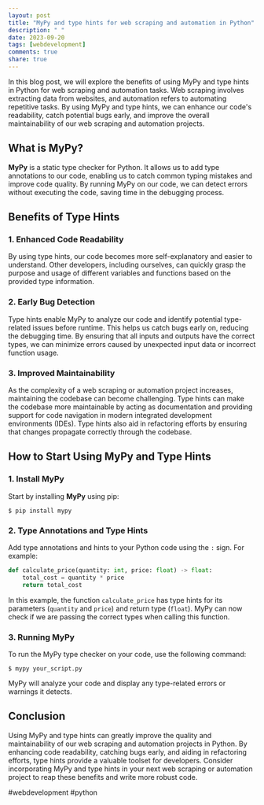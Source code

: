```yaml
---
layout: post
title: "MyPy and type hints for web scraping and automation in Python"
description: " "
date: 2023-09-20
tags: [webdevelopment]
comments: true
share: true
---
```


In this blog post, we will explore the benefits of using MyPy and type hints in Python for web scraping and automation tasks. Web scraping involves extracting data from websites, and automation refers to automating repetitive tasks. By using MyPy and type hints, we can enhance our code's readability, catch potential bugs early, and improve the overall maintainability of our web scraping and automation projects.

## What is MyPy?

**MyPy** is a static type checker for Python. It allows us to add type annotations to our code, enabling us to catch common typing mistakes and improve code quality. By running MyPy on our code, we can detect errors without executing the code, saving time in the debugging process.

## Benefits of Type Hints

### 1. Enhanced Code Readability

By using type hints, our code becomes more self-explanatory and easier to understand. Other developers, including ourselves, can quickly grasp the purpose and usage of different variables and functions based on the provided type information.

### 2. Early Bug Detection

Type hints enable MyPy to analyze our code and identify potential type-related issues before runtime. This helps us catch bugs early on, reducing the debugging time. By ensuring that all inputs and outputs have the correct types, we can minimize errors caused by unexpected input data or incorrect function usage.

### 3. Improved Maintainability

As the complexity of a web scraping or automation project increases, maintaining the codebase can become challenging. Type hints can make the codebase more maintainable by acting as documentation and providing support for code navigation in modern integrated development environments (IDEs). Type hints also aid in refactoring efforts by ensuring that changes propagate correctly through the codebase.

## How to Start Using MyPy and Type Hints

### 1. Install MyPy

Start by installing **MyPy** using pip:

```shell
$ pip install mypy
```

### 2. Type Annotations and Type Hints

Add type annotations and hints to your Python code using the `:` sign. For example:

```python
def calculate_price(quantity: int, price: float) -> float:
    total_cost = quantity * price
    return total_cost
```

In this example, the function `calculate_price` has type hints for its parameters (`quantity` and `price`) and return type (`float`). MyPy can now check if we are passing the correct types when calling this function.

### 3. Running MyPy

To run the MyPy type checker on your code, use the following command:

```shell
$ mypy your_script.py
```

MyPy will analyze your code and display any type-related errors or warnings it detects.

## Conclusion

Using MyPy and type hints can greatly improve the quality and maintainability of our web scraping and automation projects in Python. By enhancing code readability, catching bugs early, and aiding in refactoring efforts, type hints provide a valuable toolset for developers. Consider incorporating MyPy and type hints in your next web scraping or automation project to reap these benefits and write more robust code.

#webdevelopment #python